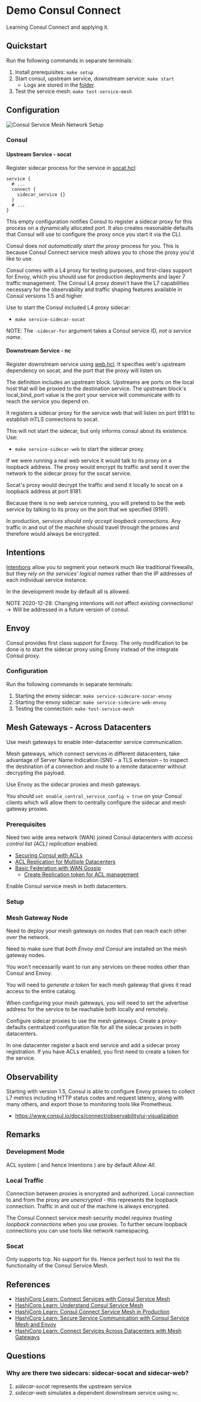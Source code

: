 # Demo Consul Connect

Learning Consul Connect and applying it.

## Quickstart

Run the following commands in separate terminals:

1. Install prerequisites: `make setup`
1. Start consul, upstream service, downstream service: `make start`
   - Logs are stored in the [folder](./logs/).
1. Test the service mesh: `make test-service-mesh`

## Configuration

![Consul Service Mesh Network Setup](./docs/network.png)

### Consul

#### Upstream Service - socat

Register sidecar process for the service in [socat.hcl](./consul.d/socat.hcl):

```hcl
service {
  # ...
  connect {
    sidecar_service {}
  }
  # ...
}
```
This empty configuration notifies Consul to register a sidecar proxy
for this process on a dynamically allocated port.
It also creates reasonable defaults
that Consul will use to configure the proxy
once you start it via the CLI.

Consul does _not automatically start the proxy_ process for you.
This is because Consul Connect service mesh allows you to chose the proxy you'd like to use.

Consul comes with a L4 proxy for testing purposes,
and first-class support for Envoy,
which you should use for production deployments and layer 7 traffic management.
The Consul L4 proxy doesn't have the L7 capabilities necessary
for the observability and traffic shaping features
available in Consul versions 1.5 and higher.

Use to start the Consul included L4 proxy sidecar:
- `make service-sidecar-socat`

NOTE: The `-sidecar-for` argument takes a Consul service ID, _not a service name_.

#### Downstream Service - nc

Register downstream service using [web.hcl](./consul.d/web.hcl).
It specifies web's upstream dependency on socat, and the port that the proxy will listen on.

The definition includes an upstream block.
Upstreams are ports on the local host
that will be proxied to the destination service.
The upstream block's local_bind_port value is the port your service
will communicate with to reach the service you depend on.

It registers a sidecar proxy for the service web
that will listen on port 9191
to establish mTLS connections to socat.

This will not start the sidecar, but only informs consul about its existence.
Use:
- `make service-sidecar-web`
to start the sidecar proxy.

If we were running a real web service it would talk to its proxy on a loopback address.
The proxy would encrypt its traffic and
send it over the network to
the sidecar proxy for the socat service.

Socat's proxy would decrypt the traffic and
send it locally to socat
on a loopback address at port 8181.

Because there is no web service running,
you will pretend to be the web service by
talking to its proxy on the port that we specified (9191).

In production,
_services should only accept loopback connections_.
Any traffic in and out of the machine
should travel through the proxies and
therefore would always be encrypted.

## Intentions

[Intentions](https://www.consul.io/docs/connect/intentions.html) allow you to segment your network
much like traditional firewalls,
but they _rely on the services' logical names_
rather than the IP addresses of each individual service instance.

In the development mode by default all is allowed.

NOTE 2020-12-28: Changing intentions will _not_ affect existing connections!
-> Will be addressed in a future version of consul.

## Envoy

Consul provides first class support for Envoy.
The only modification to be done is
to start the sidecar proxy using Envoy instead of the integrate Consul proxy.

### Configuration

Run the following commands in separate terminals:

1. Starting the envoy sidecar: `make service-sidecare-socar-envoy`
1. Starting the envoy sidecar: `make service-sidecare-web-envoy`
1. Testing the connection: `make test-service-mesh`

## Mesh Gateways - Across Datacenters

Use mesh gateways to enable inter-datacenter service communication.

Mesh gateways, which connect services in different datacenters,
take advantage of Server Name Indication (SNI) – a TLS extension –
to inspect the destination of a connection and
route to a remote datacenter without decrypting the payload.

Use Envoy as the sidecar proxies and mesh gateways.

You should `set enable_central_service_config = true`
on your Consul clients
which will allow them to
centrally configure the sidecar and mesh gateway proxies.

### Prerequisites

Need two wide area network (WAN) joined Consul datacenters
with _access control list (ACL) replication_ enabled.

- [Securing Consul with ACLs](https://learn.hashicorp.com/tutorials/consul/access-control-setup-production)
- [ACL Replication for Multiple Datacenters](https://learn.hashicorp.com/tutorials/consul/access-control-replication-multiple-datacenters)
- [Basic Federation with WAN Gossip](https://learn.hashicorp.com/tutorials/consul/federation-gossip-wan)
  - [Create Replication token for ACL management](https://learn.hashicorp.com/tutorials/consul/access-control-replication-multiple-datacenters#create-the-replication-token-for-acl-management)

Enable Consul service mesh in both datacenters.

### Setup

### Mesh Gateway Node

Need to deploy your mesh gateways on nodes
that can reach each other over the network.

Need to make sure that _both Envoy and Consul_
are installed on the mesh gateway nodes.

You won't necessarily want to run any services
on these nodes other than Consul and Envoy.

You will need to _generate a token_
for each mesh gateway
that gives it read access to the entire catalog.

When configuring your mesh gateways,
you will need to set the advertise address
for the service
to be reachable both locally and remotely.

Configure sidecar proxies to use the mesh gateways.
Create a proxy-defaults centralized configuration file
for all the sidecar proxies in both datacenters.

In one datacenter register a back end service and
add a sidecar proxy registration.
If you have ACLs enabled,
you first need to create a token for the service.

## Observability

Starting with version 1.5,
Consul is able to configure Envoy proxies
to collect L7 metrics including HTTP status codes and request latency,
along with many others, and
export those to monitoring tools like Prometheus.

- https://www.consul.io/docs/connect/observability/ui-visualization

## Remarks

### Development Mode

ACL system ( and hence Intentions ) are by default _Allow All_.

### Local Traffic

Connection between proxies is encrypted and authorized.
Local connection to and from the proxy are _unencrypted_ - this represents the loopback connection.
Traffic in and out of the machine is always encrypted.

The Consul Connect service mesh security model
_requires trusting loopback connections_
when you use proxies.
To further secure loopback connections
you can use tools like network namespacing.

### Socat

Only supports tcp. No support for tls.
Hence perfect tool to test the tls functionality of the Consul Service Mesh.

## References

- [HashiCorp Learn: Connect Services with Consul Service Mesh](https://learn.hashicorp.com/tutorials/consul/get-started-service-networking)
- [HashiCorp Learn: Understand Consul Service Mesh](https://learn.hashicorp.com/tutorials/consul/service-mesh)
- [HashiCorp Learn: Consul Connect Service Mesh in Production](https://learn.hashicorp.com/tutorials/consul/service-mesh-production-checklist)
- [HashiCorp Learn: Secure Service Communication with Consul Service Mesh and Envoy](https://learn.hashicorp.com/tutorials/consul/service-mesh-with-envoy-proxy?in=consul/developer-mesh)
- [HashiCorp Learn: Connect Services Across Datacenters with Mesh Gateways](https://learn.hashicorp.com/tutorials/consul/service-mesh-gateways?in=consul/developer-mesh)

## Questions

### Why are there two sidecars: sidecar-socat and sidecar-web?

1. _sidecar-socat_ represents the upstream service
1. _sidecar-web_ simulates a dependent downstream service using `nc`.
